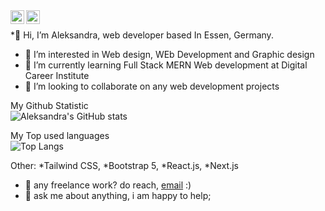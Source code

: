 <a href="https://twitter.com/aleksandrag93">
  <img align="left" alt="Aleksandra Grubor" | Twitter" width="22px" src="https://raw.githubusercontent.com/peterthehan/peterthehan/master/assets/twitter.svg" />
</a>
<a href="https://www.linkedin.com/in/aleksandragrubordev/">
  <img align="left" alt="Aleksandra's LinkedIN" width="22px" src="https://raw.githubusercontent.com/peterthehan/peterthehan/master/assets/linkedin.svg" />
</a>
<br>
                                    
*👋 Hi, I’m Aleksandra, web developer based In Essen, Germany. 
* 👀 I’m interested in Web design, WEb Development and Graphic design 
* 🌱 I’m currently learning Full Stack MERN Web development at Digital Career Institute 
* 💞️ I’m looking to collaborate on any web development projects 
                                    
                                    
 My Github Statistic                                   
 ![Aleksandra's GitHub stats](https://github-readme-stats.vercel.app/api?username=alexgrubor&show_icons=true&theme=dracula&hide=stars,issues)
       
 My Top used languages   
 ![Top Langs](https://github-readme-stats.vercel.app/api/top-langs/?username=alexgrubor&exclude_repo=github-readme-stats,anuraghazra.github.io)

 Other:
 *Tailwind CSS, 
 *Bootstrap 5,
 *React.js,
 *Next.js
            

 - 💼 any freelance work? do reach, [email](mailto:alexgrubor@gmail.com) :)
- 💬 ask me about anything, i am happy to help;

<!---
alexgrubor/alexgrubor is a ✨ special ✨ repository because its `README.md` (this file) appears on your GitHub profile.
You can click the Preview link to take a look at your changes.
--->
